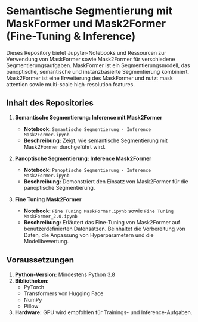 # Semantische Segmentierung mit MaskFormer und Mask2Former (Fine-Tuning & Inference)

Dieses Repository bietet Jupyter-Notebooks und Ressourcen zur Verwendung von MaskFormer sowie Mask2Former für verschiedene Segmentierungsaufgaben. 
MaskFormer ist ein Segmentierungsmodell, das panoptische, semantische und instanzbasierte Segmentierung kombiniert.
Mask2Former ist eine Erweiterung des MaskFormer und nutzt mask attention sowie multi-scale high-resolution features.

## Inhalt des Repositories

1. **Semantische Segmentierung: Inference mit Mask2Former**
   - **Notebook:** `Semantische Segmentierung - Inference Mask2Former.ipynb`
   - **Beschreibung:** Zeigt, wie semantische Segmentierung mit Mask2Former durchgeführt wird.
     
2. **Panoptische Segmentierung: Inference Mask2Former**
   - **Notebook:** `Panoptische Segmentierung - Inference Mask2Former.ipynb`
   - **Beschreibung:** Demonstriert den Einsatz von Mask2Former für die panoptische Segmentierung.
  
3. **Fine Tuning Mask2Former**
   - **Notebook:** `Fine Tuning MaskFormer.ipynb` sowie `Fine Tuning MaskFormer_2.0.ipynb`
   - **Beschreibung:** Erläutert das Fine-Tuning von Mask2Former auf benutzerdefinierten Datensätzen. Beinhaltet die Vorbereitung von Daten, die Anpassung von Hyperparametern und die Modellbewertung.

## Voraussetzungen

1. **Python-Version:** Mindestens Python 3.8
2. **Bibliotheken:**
   - PyTorch
   - Transformers von Hugging Face
   - NumPy
   - Pillow
3. **Hardware:** GPU wird empfohlen für Trainings- und Inference-Aufgaben.
